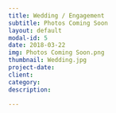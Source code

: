 ```yaml
---
title: Wedding / Engagement
subtitle: Photos Coming Soon
layout: default
modal-id: 5
date: 2018-03-22
img: Photos Coming Soon.png
thumbnail: Wedding.jpg
project-date: 
client: 
category: 
description: 

---
```

